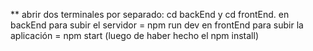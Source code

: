 ** abrir dos terminales por separado: cd backEnd y cd frontEnd.
en backEnd para subir el servidor = npm run dev
en frontEnd para subir la aplicación = npm start (luego de haber hecho el npm install)
